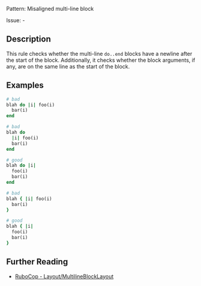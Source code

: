 Pattern: Misaligned multi-line block

Issue: -

## Description

This rule checks whether the multi-line `do..end` blocks have a newline
after the start of the block. Additionally, it checks whether the block
arguments, if any, are on the same line as the start of the block.

## Examples

```ruby
# bad
blah do |i| foo(i)
  bar(i)
end

# bad
blah do
  |i| foo(i)
  bar(i)
end

# good
blah do |i|
  foo(i)
  bar(i)
end

# bad
blah { |i| foo(i)
  bar(i)
}

# good
blah { |i|
  foo(i)
  bar(i)
}
```

## Further Reading

* [RuboCop - Layout/MultilineBlockLayout](https://docs.rubocop.org/rubocop/cops_layout.html#layoutmultilineblocklayout)
